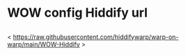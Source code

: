 # WOW config Hiddify url
##
< https://raw.githubusercontent.com/hiddifywarp/warp-on-warp/main/WOW-Hiddify >

